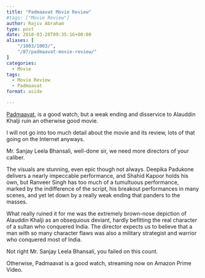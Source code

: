 ```yaml
---
title: "Padmaavat Movie Review"
#tags: ["Movie Review"]
author: Rajiv Abraham
type: post
date: 2018-03-28T09:35:16+00:00
aliases: [
    "/1003/1003/",
    "/87/padmaavat-movie-review/"
]
categories:
  - Movie
tags:
  - Movie Review
  - Padmaavat
format: aside

---
```

<a href="https://www.imdb.com/title/tt5935704/" target="_blank" rel="noopener">Padmaavat</a>, is a good watch, but a weak ending and disservice to Alauddin Khalji ruin an otherwise good movie.

<p style="text-align: left;">
  I will not go into too much detail about the movie and its review, lots of that going on the Internet anyways.
</p>

<p style="text-align: left;">
  Mr. Sanjay Leela Bhansali, well-done sir, we need more directors of your caliber.
</p>

<p style="text-align: left;">
  The visuals are stunning, even epic though not always. Deepika Padukone delivers a nearly impeccable performance, and Shahid Kapoor holds his own, but Ranveer Singh has too much of a tumultuous performance, marked by the indifference of the script, his breakout performances in many scenes, and yet let down by a really weak ending that panders to the masses.
</p>

<p style="text-align: left;">
  What really ruined it for me was the extremely brown-nose depiction of Alauddin Khalji as an obsequious deviant, hardly befitting the real character of a sultan who conquered India. The director expects us to believe that a man with so many character flaws was also a military strategist and warrior who conquered most of India.
</p>

<p style="text-align: left;">
  Not right Mr. Sanjay Leela Bhansali, you failed on this count.
</p>

<p style="text-align: left;">
  Otherwise, Padmaavat is a good watch, streaming now on Amazon Prime Video.
</p>